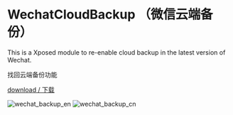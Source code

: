 # WechatCloudBackup （微信云端备份）

This is a Xposed module to re-enable cloud backup in the latest version of Wechat.

找回云端备份功能

[download / 下载](https://github.com/fkzhang/WechatCloudBackup/releases/download/v1.3/WechatCloudBackup1.3.apk)

![wechat_backup_en](https://cloud.githubusercontent.com/assets/15953618/12413711/2aacf79a-be91-11e5-9cbc-fe58e10f6ce8.png)
![wechat_backup_cn](https://cloud.githubusercontent.com/assets/15953618/12413716/33a007f2-be91-11e5-8e3b-a86d1b9b1fc3.png)

